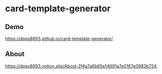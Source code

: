 # card-template-generator
## Demo
https://dpes8693.github.io/card-template-generator/

## About
https://dpes8693.notion.site/About-2f4a7a6b65e14691a7e0167e0983b724